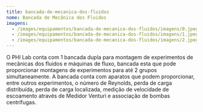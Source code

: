 ```yaml
---
title: bancada-de-mecanica-dos-fluidos
nome: Bancada de Mecânica dos Fluidos
imagens:
  - /images/equipamentos/bancada-de-mecanica-dos-fluidos/imagens/0.jpeg
  - /images/equipamentos/bancada-de-mecanica-dos-fluidos/imagens/1.jpeg
  - /images/equipamentos/bancada-de-mecanica-dos-fluidos/imagens/2.jpeg
---
```

O PHI Lab conta com 1 bancada dupla para montagem de experimentos de mecânicas dos fluidos e máquinas de fluxo, bancada esta que pode proporcionar montagens de experimentos para até 2 grupos simultaneamente. A bancada conta com aparatos que podem proporcionar, entre outros experimentos, o número de Reynolds, perda de carga distribuída, perda de carga localizada, medição de velocidade de escoamento através de Medidor Venturi e associação de bombas centrífugas.
